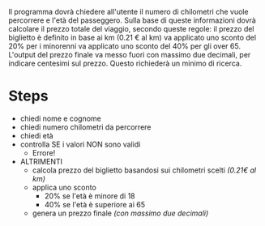 Il programma dovrà chiedere all'utente il numero di chilometri che vuole percorrere e l'età del passeggero.
Sulla base di queste informazioni dovrà calcolare il prezzo totale del viaggio, secondo queste regole:
il prezzo del biglietto è definito in base ai km (0.21 € al km)
va applicato uno sconto del 20% per i minorenni
va applicato uno sconto del 40% per gli over 65.
L'output del prezzo finale va messo fuori con massimo due decimali, per indicare centesimi sul prezzo. Questo richiederà un minimo di ricerca.

# Steps
- chiedi nome e cognome
- chiedi numero chilometri da percorrere
- chiedi età
- controlla SE i valori NON sono validi
    - Errore!
- ALTRIMENTI
    - calcola prezzo del biglietto basandosi sui chilometri scelti *(0.21€ al km)*
    - applica uno sconto
        - 20% se l'età è minore di 18
        - 40% se l'età è superiore ai 65
    - genera un prezzo finale *(con massimo due decimali)* 


